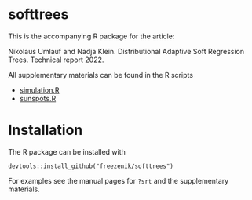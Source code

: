 # softtrees

This is the accompanying R package for the article:

Nikolaus Umlauf and Nadja Klein. Distributional Adaptive Soft  Regression Trees. Technical report 2022.

All supplementary materials can be found in the R scripts
* [simulation.R](https://github.com/freezenik/softtrees/blob/main/paper/simulation.R)
* [sunspots.R](https://github.com/freezenik/softtrees/blob/main/paper/sunspots.R)

# Installation

The R package can be installed with

```{r, eval=FALSE}
devtools::install_github("freezenik/softtrees")
```

For examples see the manual pages for `?srt` and the supplementary materials.
